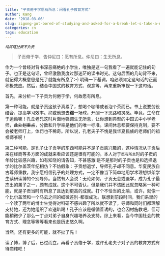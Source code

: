 ```yaml
---
title: "子贡倦于学愿有所息：闲看孔子教育方式"
author: Kang
date: '2018-08-06'
slug: zigong-got-bored-of-studying-and-asked-for-a-break-let-s-take-a-new-look-at-confucius
categories: cn
tags: education
---
```



*`纯属瞎扯概不负责`*

>子贡倦于学，告仲尼曰：愿有所息。仲尼曰：生无所息。

作为一个曾经对背书深恶痛绝的小学生，唯独是这一句我看了一遍就能记住的句子。也正是这句话，曾经激励我度过那迷茫的读书时光。这句后面的几句背不来，就记得大概意思是死了就能有所息了:-) 明确一下基调，咱必须肯定这句话的正面积极效应。然后，结合中国式的教育方式、观念等，再来重新审视一下这句话。

首先，来分析一下子贡为何倦于学，何故愿有所息。

第一种可能，就是子贡这孩子真累了，想喝个咖啡或者泡个茶而已。书上说要劳役结合，提高学习效率。抑或他想去**踢**一场球，开阔一下思路和灵感。毕竟，生命在于运动嘛！孔丘老兄这时片面地强调生无所息，让你想到典型的中国式中小学老师，~~此处划重点~~，分数和升学率是他们的唯一标准。课间休息都要保持克制，要不会被老师盯上，体罚也不稀奇。所以说，孔老夫子不愧是我华夏民族的老师们的祖祖师爷啊！

第二种可能，是孔子让子贡学的东西可能并不是子贡感兴趣的，这种情况从子贡后来在经商等多方面的成就来看应该还是很有可能的。本人对于`愿有所息`时的子贡的年龄比较感兴趣，如有知晓的请告知，不甚感激!是不是那时的子贡也是和选择退学的比尔盖茨年纪相仿？不妨假象：子贡想退学，导师孔子却不同意。华夏民族自古尊师重教，我宁愿相信孔子的处理方式，一定不像当下简单地用学术理想绑架学生读研读博的个别导师。当然有人会说：无论如何，子贡无息或退学，成为孔子最杰出的弟子之一，颇有成就。这个不可否认，但是我们并不该因此就忽略另一种可能，就是子贡当时有所息了且达到更高的成就。打个不恰当的比喻，或许，就像一个比尔盖茨和一个马云之间的细微差别-都很成功。联想到前段时间，我们系里的一个读了两年的博士生觉得对科研不感兴趣了所以就不读了，导师和同时们都理解支持她，还为她组织了欢送趴踢！孔子应该是循循善诱的，也会因材施教吧，但可能稍微少了那么一丁点对弟子自身兴趣培养及支持。综上来看，当今中国社会的教育方式、理念等等等看来也是历史悠久啊。

当然，还有更多的可能，就不扯了先！

读了博，博了后，已过而立，再看子贡倦于学，或许孔老夫子对子贡的教育方式有待商榷吧！